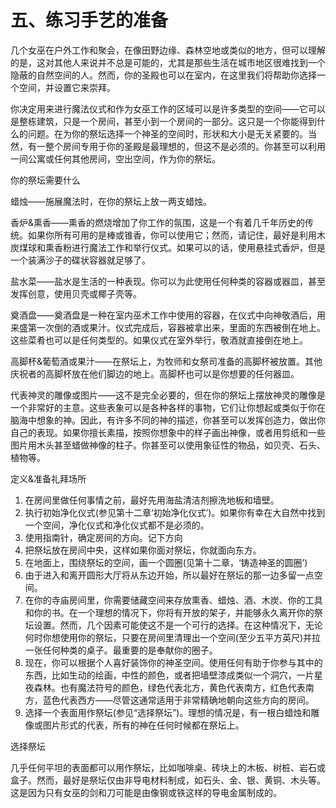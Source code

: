 # 五、练习手艺的准备 

几个女巫在户外工作和聚会，在像田野边缘、森林空地或类似的地方，但可以理解的是，这对其他人来说并不总是可能的，尤其是那些生活在城市地区很难找到一个隐蔽的自然空间的人。然而，你的圣殿也可以在室内，在这里我们将帮助你选择一个空间，并设置它来崇拜。

你决定用来进行魔法仪式和作为女巫工作的区域可以是许多类型的空间——它可以是整栋建筑，只是一个房间，甚至小到一个房间的一部分。这只是一个你能得到什么的问题。在为你的祭坛选择一个神圣的空间时，形状和大小是无关紧要的。当然，有一整个房间专用于你的圣殿是最理想的，但这不是必须的。你甚至可以利用一间公寓或任何其他房间，空出空间，作为你的祭坛。

你的祭坛需要什么

蜡烛——施展魔法时，在你的祭坛上放一两支蜡烛。

香炉&熏香——熏香的燃烧增加了你工作的氛围，这是一个有着几千年历史的传统。如果你所有可用的是棒或锥香，你可以使用它；然而，请记住，最好是利用木炭煤球和熏香粉进行魔法工作和举行仪式。如果可以的话，使用悬挂式香炉，但是一个装满沙子的碟状容器就足够了。

盐水菜——盐水是生活的一种表现。你可以为此使用任何种类的容器或器皿，甚至发挥创意，使用贝壳或椰子壳等。

奠酒盘——奠酒盘是一种在室内巫术工作中使用的容器，在仪式中向神敬酒后，用来盛第一次倒的酒或果汁。仪式完成后，容器被拿出来，里面的东西被倒在地上。这些菜肴也可以是任何类型的。如果仪式在室外举行，敬酒就直接倒在地上。

高脚杯&葡萄酒或果汁——在祭坛上，为牧师和女祭司准备的高脚杯被放置。其他庆祝者的高脚杯放在他们脚边的地上。高脚杯也可以是你想要的任何器皿。

代表神灵的雕像或图片——这不是完全必要的，但在你的祭坛上摆放神灵的雕像是一个非常好的主意。这些表象可以是各种各样的事物，它们让你想起或类似于你在脑海中想象的神。因此，有许多不同的神的描述，你甚至可以发挥创造力，做出你自己的表现。如果你擅长素描，按照你想象中的样子画出神像，或者用剪纸和一些图片用木头甚至蜡做神像的柱子。你甚至可以使用象征性的物品，如贝壳、石头、植物等。

定义&准备礼拜场所

1.  在房间里做任何事情之前，最好先用海盐清洁剂擦洗地板和墙壁。
2.  执行初始净化仪式(参见第十二章‘初始净化仪式’)。如果你有幸在大自然中找到一个空间，净化仪式和净化仪式都不是必须的。
3.  使用指南针，确定房间的方向。记下方向
4.  把祭坛放在房间中央，这样如果你面对祭坛，你就面向东方。
5.  在地面上，围绕祭坛的空间，画一个圆圈(见第十二章，‘铸造神圣的圆圈’)
6.  由于进入和离开圆形大厅将从东边开始，所以最好在祭坛的那一边多留一点空间。
7.  在你的寺庙房间里，你需要储藏空间来存放熏香、蜡烛、酒、木炭、你的工具和你的书。在一个理想的情况下，你将有开放的架子，并能够永久离开你的祭坛设置。然而，几个因素可能使这不是一个可行的选择。在这种情况下，无论何时你想使用你的祭坛，只要在房间里清理出一个空间(至少五平方英尺)并拉一张任何种类的桌子。最重要的是奉献你的圈子。
8.  现在，你可以根据个人喜好装饰你的神圣空间。使用任何有助于你参与其中的东西，比如生动的绘画，中性的颜色，或者把墙壁漆成类似一个洞穴，一片星夜森林。也有魔法符号的颜色，绿色代表北方，黄色代表南方，红色代表南方，蓝色代表西方——尽管这通常适用于非常精确地朝向这些方向的房间。
9.  选择一个表面用作祭坛(参见“选择祭坛”)。理想的情况是，有一根白蜡烛和雕像或图片形式的代表，所有的神在任何时候都在祭坛上。

选择祭坛

几乎任何平坦的表面都可以用作祭坛，比如咖啡桌、砖块上的木板、树桩、岩石或盒子。然而，最好是祭坛仅由非导电材料制成，如石头、金、银、黄铜、木头等。这是因为只有女巫的剑和刀可能是由像钢或铁这样的导电金属制成的。
